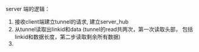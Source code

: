 server 端的逻辑：
1. 接收client端建立tunnel的请求, 建立server_hub
2. 从tunnel读取出linkid和data (tunnel的read共两次，第一次读取头部，
   包括linkid和数据长度，第二步读取剩余所有数据)
3. 
